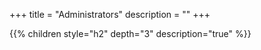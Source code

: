 +++
title = "Administrators"
description = ""
+++

{{% children style="h2" depth="3" description="true" %}}

